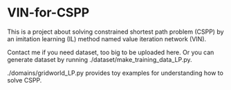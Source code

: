 # VIN-for-CSPP

This is a project about solving constrained shortest path problem (CSPP) by an imitation learning (IL) method named value iteration network (VIN).

Contact me if you need dataset, too big to be uploaded here. Or you can generate dataset by running ./dataset/make_training_data_LP.py.

./domains/gridworld_LP.py provides toy examples for understanding how to solve CSPP.
